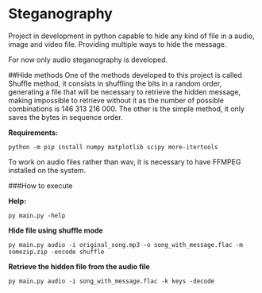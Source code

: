 # Steganography

Project in development in python capable to hide any kind of file in a audio, image and video file. Providing multiple ways to hide the message.

For now only audio steganography is developed.

##Hide methods
One of the methods developed to this project is called Shuffle method, it consists in shuffling the bits in a random
order, generating a file that will be necessary to retrieve the hidden message, making impossible to retrieve without it
as the number of possible combinations is 146 313 216 000. The other is the simple method, it only saves the bytes in sequence order.

**Requirements:**
```
python -m pip install numpy matplotlib scipy more-itertools
```

To work on audio files rather than wav, it is necessary to have FFMPEG installed on the system.

###How to execute

**Help:**
```
py main.py -help
```

**Hide file using shuffle mode**
```
py main.py audio -i original_song.mp3 -o song_with_message.flac -m somezip.zip -encode shuffle
```

**Retrieve the hidden file from the audio file**
```
py main.py audio -i song_with_message.flac -k keys -decode
```
